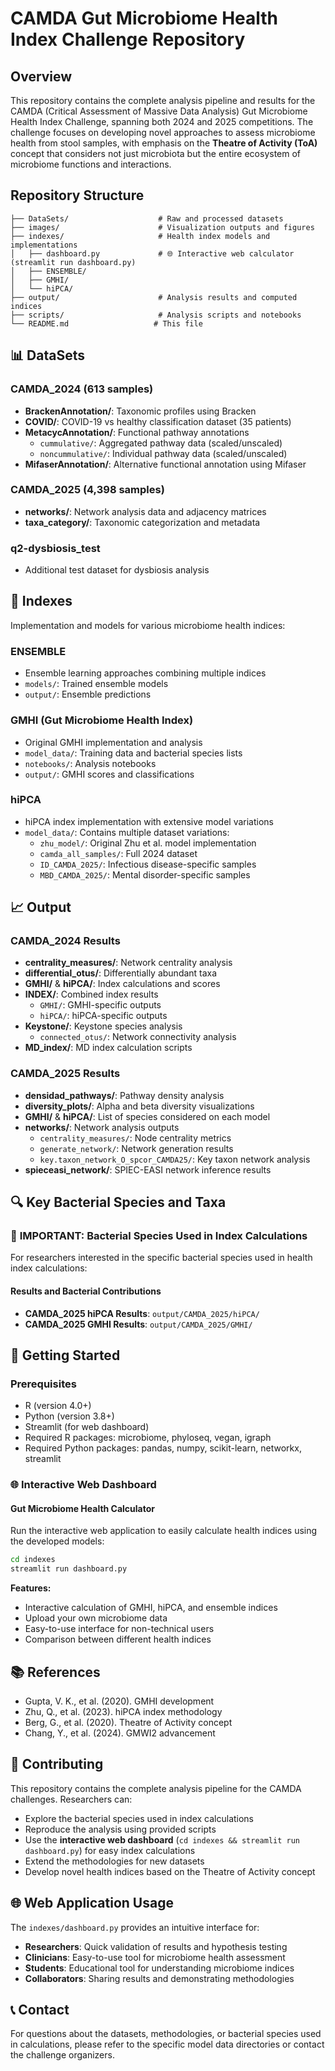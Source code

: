 # CAMDA Gut Microbiome Health Index Challenge Repository

## Overview

This repository contains the complete analysis pipeline and results for the CAMDA (Critical Assessment of Massive Data Analysis) Gut Microbiome Health Index Challenge, spanning both 2024 and 2025 competitions. The challenge focuses on developing novel approaches to assess microbiome health from stool samples, with emphasis on the **Theatre of Activity (ToA)** concept that considers not just microbiota but the entire ecosystem of microbiome functions and interactions.

## Repository Structure

```
├── DataSets/                    # Raw and processed datasets
├── images/                      # Visualization outputs and figures
├── indexes/                     # Health index models and implementations
│   ├── dashboard.py             # 🌐 Interactive web calculator (streamlit run dashboard.py)
│   ├── ENSEMBLE/
│   ├── GMHI/
│   └── hiPCA/
├── output/                      # Analysis results and computed indices
├── scripts/                     # Analysis scripts and notebooks
└── README.md                   # This file
```

## 📊 DataSets

### CAMDA_2024 (613 samples)
- **BrackenAnnotation/**: Taxonomic profiles using Bracken
- **COVID/**: COVID-19 vs healthy classification dataset (35 patients)
- **MetacycAnnotation/**: Functional pathway annotations
  - `cummulative/`: Aggregated pathway data (scaled/unscaled)
  - `noncummulative/`: Individual pathway data (scaled/unscaled)
- **MifaserAnnotation/**: Alternative functional annotation using Mifaser

### CAMDA_2025 (4,398 samples)
- **networks/**: Network analysis data and adjacency matrices
- **taxa_category/**: Taxonomic categorization and metadata

### q2-dysbiosis_test
- Additional test dataset for dysbiosis analysis

## 🔬 Indexes

Implementation and models for various microbiome health indices:

### ENSEMBLE
- Ensemble learning approaches combining multiple indices
- `models/`: Trained ensemble models
- `output/`: Ensemble predictions

### GMHI (Gut Microbiome Health Index)
- Original GMHI implementation and analysis
- `model_data/`: Training data and bacterial species lists
- `notebooks/`: Analysis notebooks
- `output/`: GMHI scores and classifications

### hiPCA
- hiPCA index implementation with extensive model variations
- `model_data/`: Contains multiple dataset variations:
  - `zhu_model/`: Original Zhu et al. model implementation
  - `camda_all_samples/`: Full 2024 dataset
  - `ID_CAMDA_2025/`: Infectious disease-specific samples
  - `MBD_CAMDA_2025/`: Mental disorder-specific samples

## 📈 Output

### CAMDA_2024 Results
- **centrality_measures/**: Network centrality analysis
- **differential_otus/**: Differentially abundant taxa
- **GMHI/** & **hiPCA/**: Index calculations and scores
- **INDEX/**: Combined index results
  - `GMHI/`: GMHI-specific outputs
  - `hiPCA/`: hiPCA-specific outputs
- **Keystone/**: Keystone species analysis
  - `connected_otus/`: Network connectivity analysis
- **MD_index/**: MD index calculation scripts

### CAMDA_2025 Results
- **densidad_pathways/**: Pathway density analysis
- **diversity_plots/**: Alpha and beta diversity visualizations
- **GMHI/** & **hiPCA/**: List of species considered on each model
- **networks/**: Network analysis outputs
  - `centrality_measures/`: Node centrality metrics
  - `generate_network/`: Network generation results
  - `key.taxon_network_O_spcor_CAMDA25/`: Key taxon network analysis
- **spieceasi_network/**: SPIEC-EASI network inference results

## 🔍 Key Bacterial Species and Taxa

### 🎯 **IMPORTANT: Bacterial Species Used in Index Calculations**

For researchers interested in the specific bacterial species used in health index calculations:


#### Results and Bacterial Contributions
- **CAMDA_2025 hiPCA Results**: `output/CAMDA_2025/hiPCA/`
- **CAMDA_2025 GMHI Results**: `output/CAMDA_2025/GMHI/`


## 🚀 Getting Started

### Prerequisites
- R (version 4.0+)
- Python (version 3.8+)
- Streamlit (for web dashboard)
- Required R packages: microbiome, phyloseq, vegan, igraph
- Required Python packages: pandas, numpy, scikit-learn, networkx, streamlit


### 🌐 **Interactive Web Dashboard**

#### **Gut Microbiome Health Calculator**
Run the interactive web application to easily calculate health indices using the developed models:

```bash
cd indexes
streamlit run dashboard.py
```

**Features:**
- Interactive calculation of GMHI, hiPCA, and ensemble indices
- Upload your own microbiome data
- Easy-to-use interface for non-technical users
- Comparison between different health indices


## 📚 References

- Gupta, V. K., et al. (2020). GMHI development
- Zhu, Q., et al. (2023). hiPCA index methodology
- Berg, G., et al. (2020). Theatre of Activity concept
- Chang, Y., et al. (2024). GMWI2 advancement

## 🤝 Contributing

This repository contains the complete analysis pipeline for the CAMDA challenges. Researchers can:
- Explore the bacterial species used in index calculations
- Reproduce the analysis using provided scripts
- Use the **interactive web dashboard** (`cd indexes && streamlit run dashboard.py`) for easy index calculations
- Extend the methodologies for new datasets
- Develop novel health indices based on the Theatre of Activity concept

## 🌐 Web Application Usage

The `indexes/dashboard.py` provides an intuitive interface for:
- **Researchers**: Quick validation of results and hypothesis testing
- **Clinicians**: Easy-to-use tool for microbiome health assessment
- **Students**: Educational tool for understanding microbiome indices
- **Collaborators**: Sharing results and demonstrating methodologies

## 📞 Contact

For questions about the datasets, methodologies, or bacterial species used in calculations, please refer to the specific model data directories or contact the challenge organizers.